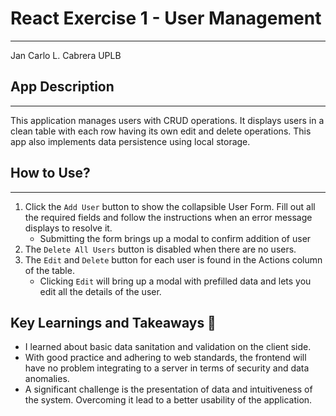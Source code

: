 # React Exercise 1 - User Management
----------

Jan Carlo L. Cabrera UPLB

## App Description
----------
This application manages users with CRUD operations. It displays users in a clean table with each row having its own edit and delete operations. This app also implements data persistence using local storage.

## How to Use?
----------
1. Click the `Add User` button to show the collapsible User Form. Fill out all the required fields and follow the instructions when an error message displays to resolve it.
    - Submitting the form brings up a modal to confirm addition of user
2. The `Delete All Users` button is disabled when there are no users. 
3. The `Edit` and `Delete` button for each user is found in the Actions column of the table.
    - Clicking `Edit` will bring up a modal with prefilled data and lets you edit all the details of the user.

## Key Learnings and Takeaways 🧠
- I learned about basic data sanitation and validation on the client side.
- With good practice and adhering to web standards, the frontend will have no problem integrating to a server in terms of security and data anomalies.
- A significant challenge is the presentation of data and intuitiveness of the system. Overcoming it lead to a better usability of the application.
